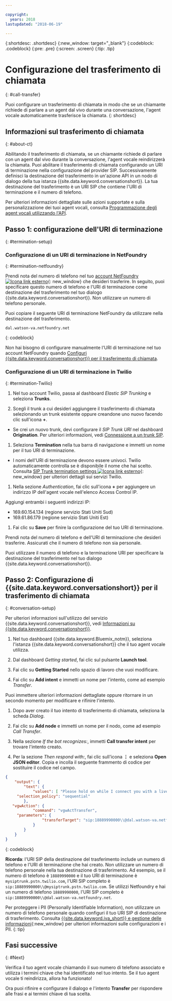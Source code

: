 ```yaml
---

copyright:
  years: 2018
lastupdated: "2018-06-19"

---
```


{:shortdesc: .shortdesc}
{:new_window: target="_blank"}
{:codeblock: .codeblock}
{:pre: .pre}
{:screen: .screen}
{:tip: .tip}


# Configurazione del trasferimento di chiamata
{: #call-transfer}

Puoi configurare un trasferimento di chiamata in modo che se un chiamante richiede di parlare a un agent dal vivo durante una conversazione, l'agent vocale automaticamente trasferisce la chiamata.
{: shortdesc}

## Informazioni sul trasferimento di chiamata
{: #about-ct}

Abilitando il trasferimento di chiamata, se un chiamante richiede di parlare con un agent dal vivo durante la conversazione, l'agent vocale reindirizzerà la chiamata. Puoi abilitare il trasferimento di chiamata configurando un URI di terminazione nella configurazione del provider SIP. Successivamente definisci la destinazione del trasferimento in un'azione API in un nodo di dialogo della tua istanza {{site.data.keyword.conversationshort}}. La tua destinazione del trasferimento è un URI SIP che contiene l'URI di terminazione e il numero di telefono.

Per ulteriori informazioni dettagliate sulle azioni supportate e sulla personalizzazione dei tuoi agent vocali, consulta [Programmazione degli agent vocali utilizzando l'API](api.html).

## Passo 1: configurazione dell'URI di terminazione
{: #termination-setup}

### Configurazione di un URI di terminazione in NetFoundry
{: #termination-netfoundry}

Prendi nota del numero di telefono nel tuo [account NetFoundry ![Icona link esterno](../../icons/launch-glyph.svg "Icona link esterno")](https://watson.netfoundry.io/watson-login){: new_window} che desideri trasferire. In seguito, puoi specificare questo numero di telefono e l'URI di terminazione come destinazione del trasferimento nel tuo dialogo {{site.data.keyword.conversationshort}}. Non utilizzare un numero di telefono personale.

Puoi copiare il seguente URI di terminazione NetFoundry da utilizzare nella destinazione del trasferimento.

```
dal.watson-va.netfoundry.net
```
{: codeblock}

Non hai bisogno di configurare manualmente l'URI di terminazione nel tuo account NetFoundry quando [Configuri {{site.data.keyword.conversationshort}} per il trasferimento di chiamata](#conversation-setup).

### Configurazione di un URI di terminazione in Twilio
{: #termination-Twilio}

1. Nel tuo account Twilio, passa al dashboard _Elastic SIP Trunking_ e seleziona **Trunks**.

1. Scegli il trunk a cui desideri aggiungere il trasferimento di chiamata selezionando un trunk esistente oppure creandone uno nuovo facendo clic sull'icona **+**.

  * Se crei un nuovo trunk, devi configurare il _SIP Trunk URI_ nel dashboard **Origination**.  Per ulteriori informazioni, vedi [Connessione a un trunk SIP](connect-SIP.html).

1. Seleziona **Termination** nella tua barra di navigazione e immetti un nome per il tuo URI di terminazione.

  * I nomi dell'URI di terminazione devono essere univoci. Twilio automaticamente controlla se è disponibile il nome che hai scelto. Consulta [SIP Trunk termination settings ![Icona link esterno](../../icons/launch-glyph.svg "Icona link esterno")](https://www.twilio.com/docs/api/sip-trunking/getting-started#termination){: new_window} per ulteriori dettagli sui servizi Twilio.

1. Nella sezione _Authentication_, fai clic sull'icona **+** per aggiungere un indirizzo IP dell'agent vocale nell'elenco Access Control IP.

  Aggiungi entrambi i seguenti indirizzi IP:
   * 169.60.154.134 (regione servizio Stati Uniti Sud)
   * 169.61.86.179 (regione servizio Stati Uniti Est)

1. Fai clic su **Save** per finire la configurazione del tuo URI di terminazione.

Prendi nota del numero di telefono e dell'URI di terminazione che desideri trasferire. Assicurati che il numero di telefono non sia personale.

Puoi utilizzare il numero di telefono e la terminazione URI per specificare la destinazione del trasferimento nel tuo dialogo {{site.data.keyword.conversationshort}}.


## Passo 2: Configurazione di {{site.data.keyword.conversationshort}} per il trasferimento di chiamata
{: #conversation-setup}

Per ulteriori informazioni sull'utilizzo del servizio {{site.data.keyword.conversationshort}}, vedi [Informazioni su {{site.data.keyword.conversationshort}}](../conversation/index.html#about).

1. Nel tuo dashboard {{site.data.keyword.Bluemix_notm}}, seleziona l'istanza {{site.data.keyword.conversationshort}} che il tuo agent vocale utilizza.

1. Dal dashboard _Getting started_, fai clic sul pulsante **Launch tool**.

1. Fai clic su **Getting Started** nello spazio di lavoro che vuoi modificare.

1. Fai clic su **Add intent** e immetti un nome per l'intento, come ad esempio _Transfer_.

  Puoi immettere ulteriori informazioni dettagliate oppure ritornare in un secondo momento per modificare e rifinire l'intento.

1. Dopo aver creato il tuo intento di trasferimento di chiamata, seleziona la scheda _Dialog_.

1. Fai clic su **Add node** e immetti un nome per il nodo, come ad esempio _Call Transfer_.

1. Nella sezione _If the bot recognizes:_, immetti **Call transfer intent** per trovare l'intento creato.

1. Per la sezione _Then respond with:_, fai clic sull'icona **&vellip;** e seleziona **Open JSON editor**. Copia e incolla il seguente frammento di codice per sostituire il codice nel campo.

```json
{
    "output": {
        "text": {
            "values": [ "Please hold on while I connect you with a live agent." ],
     "selection_policy": "sequential"
        },
   "vgwAction": {
            "command": "vgwActTransfer",
     "parameters": {
                "transferTarget": "sip:18889990000\\@dal.watson-va.netfoundry.net"
            }
        }
    }
}
```
{: codeblock}

**Ricorda**: l'URI SIP della destinazione del trasferimento include un numero di telefono e l'URI di terminazione che hai creato. Non utilizzare un numero di telefono personale nella tua destinazione di trasferimento. Ad esempio, se il numero di telefono è `18889990000` e il tuo URI di terminazione è `mysiptrunk.pstn.twilio.com`, l'URI SIP completo è `sip:18889990000\\@mysiptrunk.pstn.twilio.com`. Se utilizzi Netfoundry e hai un numero di telefono `18889990000`, l'URI SIP completo è `sip:18889990000\\@dal.watson-va.netfoundry.net`.

Per proteggere i PII (Personally Identifiable Information), non utilizzare un numero di telefono personale quando configuri il tuo URI SIP di destinazione di trasferimento. Consulta [{{site.data.keyword.iva_short}} e gestione delle informazioni](infosec.html#configure_infosec){:new_window} per ulteriori informazioni sulle configurazioni e i PII.
{: tip}

## Fasi successive
{: #Next}

Verifica il tuo agent vocale chiamando il suo numero di telefono associato e utilizza i termini chiave che hai identificato nel tuo intento. Se il tuo agent vocale ti reindirizza, allora ha funzionato!

Ora puoi rifinire e configurare il dialogo e l'intento **Transfer** per rispondere alle frasi e ai termini chiave di tua scelta.
